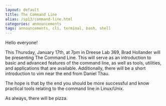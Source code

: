 ```yaml
---
layout: default
title: The Command Line
alias: /sp13/command-line.html
categories: announcements
tags: announcements, cli, terminal, bash, shell
---
```

Hello everyone!

This Thursday, January 17th, at 7pm in Dreese Lab 369, Brad Hollander will be presenting The Command Line. This will serve as an introduction to basic and advanced features of the command line, as well as tools, utilities, and applications that are available. Additionally, there will be a short introduction to vim near the end from Daniel Thau.

The hope is that by the end you should be more successful and know practical tools relating to the command line in Linux/Unix.

As always, there will be pizza.
